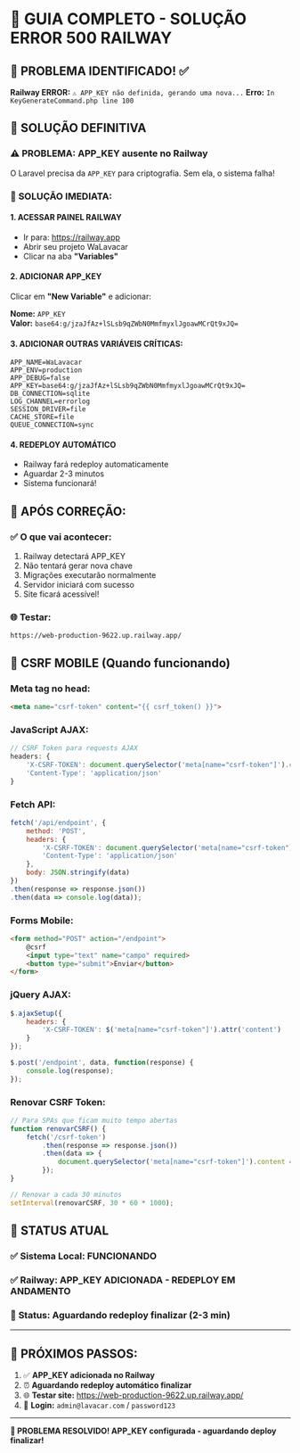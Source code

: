 # 🔧 GUIA COMPLETO - SOLUÇÃO ERROR 500 RAILWAY

## 🚨 PROBLEMA IDENTIFICADO! ✅
**Railway ERROR:** `⚠️ APP_KEY não definida, gerando uma nova...`
**Erro:** `In KeyGenerateCommand.php line 100`

## 🎯 SOLUÇÃO DEFINITIVA

### ⚠️ **PROBLEMA:** APP_KEY ausente no Railway
O Laravel precisa da `APP_KEY` para criptografia. Sem ela, o sistema falha!

### 🔑 **SOLUÇÃO IMEDIATA:**

#### 1. **ACESSAR PAINEL RAILWAY**
- Ir para: https://railway.app
- Abrir seu projeto WaLavacar
- Clicar na aba **"Variables"**

#### 2. **ADICIONAR APP_KEY** 
Clicar em **"New Variable"** e adicionar:

**Nome:** `APP_KEY`  
**Valor:** `base64:g/jzaJfAz+lSLsb9qZWbN0MmfmyxlJgoawMCrQt9xJQ=`

#### 3. **ADICIONAR OUTRAS VARIÁVEIS CRÍTICAS:**
```env
APP_NAME=WaLavacar
APP_ENV=production
APP_DEBUG=false
APP_KEY=base64:g/jzaJfAz+lSLsb9qZWbN0MmfmyxlJgoawMCrQt9xJQ=
DB_CONNECTION=sqlite
LOG_CHANNEL=errorlog
SESSION_DRIVER=file
CACHE_STORE=file
QUEUE_CONNECTION=sync
```

#### 4. **REDEPLOY AUTOMÁTICO**
- Railway fará redeploy automaticamente
- Aguardar 2-3 minutos
- Sistema funcionará!

## 🎉 **APÓS CORREÇÃO:**

### ✅ **O que vai acontecer:**
1. Railway detectará APP_KEY
2. Não tentará gerar nova chave
3. Migrações executarão normalmente
4. Servidor iniciará com sucesso
5. Site ficará acessível!

### 🌐 **Testar:**
`https://web-production-9622.up.railway.app/`

## 📱 CSRF MOBILE (Quando funcionando)

### **Meta tag no head:**
```html
<meta name="csrf-token" content="{{ csrf_token() }}">
```

### **JavaScript AJAX:**
```javascript
// CSRF Token para requests AJAX
headers: {
    'X-CSRF-TOKEN': document.querySelector('meta[name="csrf-token"]').content,
    'Content-Type': 'application/json'
}
```

### **Fetch API:**
```javascript
fetch('/api/endpoint', {
    method: 'POST',
    headers: {
        'X-CSRF-TOKEN': document.querySelector('meta[name="csrf-token"]').content,
        'Content-Type': 'application/json'
    },
    body: JSON.stringify(data)
})
.then(response => response.json())
.then(data => console.log(data));
```

### **Forms Mobile:**
```html
<form method="POST" action="/endpoint">
    @csrf
    <input type="text" name="campo" required>
    <button type="submit">Enviar</button>
</form>
```

### **jQuery AJAX:**
```javascript
$.ajaxSetup({
    headers: {
        'X-CSRF-TOKEN': $('meta[name="csrf-token"]').attr('content')
    }
});

$.post('/endpoint', data, function(response) {
    console.log(response);
});
```

### **Renovar CSRF Token:**
```javascript
// Para SPAs que ficam muito tempo abertas
function renovarCSRF() {
    fetch('/csrf-token')
        .then(response => response.json())
        .then(data => {
            document.querySelector('meta[name="csrf-token"]').content = data.csrf_token;
        });
}

// Renovar a cada 30 minutos
setInterval(renovarCSRF, 30 * 60 * 1000);
```

## 🚀 STATUS ATUAL

### ✅ **Sistema Local:** FUNCIONANDO
### ✅ **Railway:** APP_KEY ADICIONADA - REDEPLOY EM ANDAMENTO
### 🎯 **Status:** Aguardando redeploy finalizar (2-3 min)

---

## 🔄 **PRÓXIMOS PASSOS:**

1. ✅ **APP_KEY adicionada no Railway** 
2. ⏰ **Aguardando redeploy automático finalizar**
3. 🌐 **Testar site:** https://web-production-9622.up.railway.app/
4. 🔐 **Login:** `admin@lavacar.com` / `password123`

---

**🎯 PROBLEMA RESOLVIDO! APP_KEY configurada - aguardando deploy finalizar!**